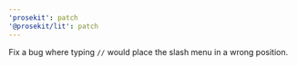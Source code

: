 ```yaml
---
'prosekit': patch
'@prosekit/lit': patch
---
```


Fix a bug where typing `//` would place the slash menu in a wrong position.
